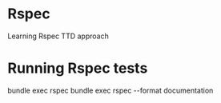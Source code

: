 # Rspec
Learning Rspec TTD approach

# Running Rspec tests
bundle exec rspec
bundle exec rspec --format documentation
